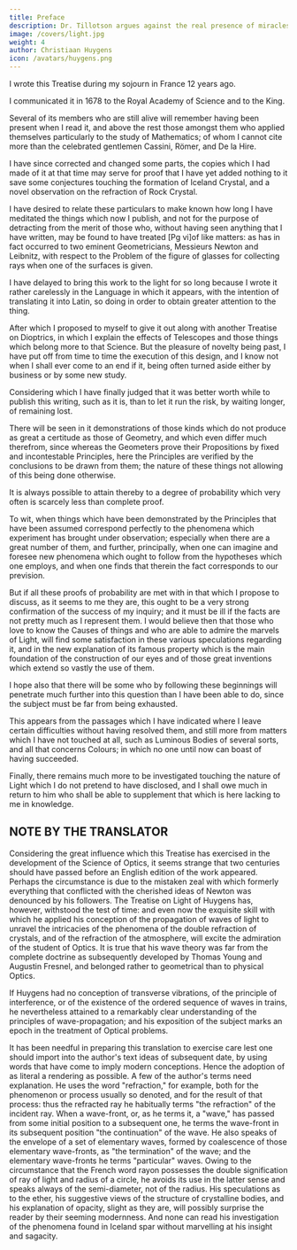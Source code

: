 ```yaml
---
title: Preface
description: Dr. Tillotson argues against the real presence of miracles. His argument is the most concise, elegant, and strong against miracles
image: /covers/light.jpg
weight: 4
author: Christiaan Huygens
icon: /avatars/huygens.png
---
```


<!-- Rendered into English

By

SILVANUS P. THOMPSON -->


I wrote this Treatise during my sojourn in France 12 years ago. 

I communicated it in 1678 to the Royal Academy of Science and to the King. 
<!-- , to the membership of which the King had done me the honour of calling, me.  -->

Several of its members who are still alive will remember having been present when I read it, and above the rest those amongst them who applied themselves particularly to the study of Mathematics; of whom I cannot cite more than the celebrated gentlemen Cassini, Römer, and De la Hire.

I have since corrected and changed some parts, the copies which I had made of it at that time may serve for proof that I have yet added nothing to it save some conjectures touching the formation of Iceland Crystal, and a novel observation on the refraction of Rock Crystal. 

I have desired to relate these particulars to make known how long I have meditated the things which now I publish, and not for the purpose of detracting from the merit of those who, without having seen anything that I have written, may be found to have treated [Pg vi]of like matters: as has in fact occurred to two eminent Geometricians, Messieurs Newton and Leibnitz, with respect to the Problem of the figure of glasses for collecting rays when one of the surfaces is given.

I have delayed to bring this work to the light for so long because I wrote it rather carelessly in the Language in which it appears, with the intention of translating it into Latin, so doing in order to obtain greater attention to the thing. 

After which I proposed to myself to give it out along with another Treatise on Dioptrics, in which I explain the effects of Telescopes and those things which belong more to that Science. But the pleasure of novelty being past, I have put off from time to time the execution of this design, and I know not when I shall ever come to an end if it, being often turned aside either by business or by some new study. 

Considering which I have finally judged that it was better worth while to publish this writing, such as it is, than to let it run the risk, by waiting longer, of remaining lost.

There will be seen in it demonstrations of those kinds which do not produce as great a certitude as those of Geometry, and which even differ much therefrom, since whereas the Geometers prove their Propositions by fixed and incontestable Principles, here the Principles are verified by the conclusions to be drawn from them; the nature of these things not allowing of this being done otherwise.

It is always possible to attain thereby to a degree of probability which very often is scarcely less than complete proof. 

To wit, when things which have been demonstrated by the Principles that have been assumed correspond perfectly to the phenomena which experiment has brought under observation; especially when there are a great number of them, and further, principally, when one can imagine and foresee new phenomena which ought to follow from the hypotheses which one employs, and when one finds that therein the fact corresponds to our prevision. 

But if all these proofs of probability are met with in that which I propose to discuss, as it seems to me they are, this ought to be a very strong confirmation of the success of my inquiry; and it must be ill if the facts are not pretty much as I represent them. I would believe then that those who love to know the Causes of things and who are able to admire the marvels of Light, will find some satisfaction in these various speculations regarding it, and in the new explanation of its famous property which is the main foundation of the construction of our eyes and of those great inventions which extend so vastly the use of them.

I hope also that there will be some who by following these beginnings will penetrate much further into this question than I have been able to do, since the subject must be far from being exhausted. 

This appears from the passages which I have indicated where I leave certain difficulties without having resolved them, and still more from matters which I have not touched at all, such as Luminous Bodies of several sorts, and all that concerns Colours; in which no one until now can boast of having succeeded.

Finally, there remains much more to be investigated touching the nature of Light which I do not pretend to have disclosed, and I shall owe much in return to him who shall be able to supplement that which is here lacking to me in knowledge.

<!-- The Hague. The 8 January 1690. -->


## NOTE BY THE TRANSLATOR

Considering the great influence which this Treatise has exercised in the development of the Science of Optics, it seems strange that two centuries should have passed before an English edition of the work appeared. Perhaps the circumstance is due to the mistaken zeal with which formerly everything that conflicted with the cherished ideas of Newton was denounced by his followers. The Treatise on Light of Huygens has, however, withstood the test of time: and even now the exquisite skill with which he applied his conception of the propagation of waves of light to unravel the intricacies of the phenomena of the double refraction of crystals, and of the refraction of the atmosphere, will excite the admiration of the student of Optics. It is true that his wave theory was far from the complete doctrine as subsequently developed by Thomas Young and Augustin Fresnel, and belonged rather to geometrical than to physical Optics. 

If Huygens had no conception of transverse vibrations, of the principle of interference, or of the existence of the ordered sequence of waves in trains, he nevertheless attained to a remarkably clear understanding of the principles of wave-propagation; and his exposition of the subject marks an epoch in the treatment of Optical problems.

It has been needful in preparing this translation to exercise care lest one should import into the author's text ideas of subsequent date, by using words that have come to imply modern conceptions. Hence the adoption of as literal a rendering as possible. A few of the author's terms need explanation. He uses the word "refraction," for example, both for the phenomenon or process usually so denoted, and for the result of that process: thus the refracted ray he habitually terms "the refraction" of the incident ray. When a wave-front, or, as he terms it, a "wave," has passed from some initial position to a subsequent one, he terms the wave-front in its subsequent position "the continuation" of the wave. He also speaks of the envelope of a set of elementary waves, formed by coalescence of those elementary wave-fronts, as "the termination" of the wave; and the elementary wave-fronts he terms "particular" waves. Owing to the circumstance that the French word rayon possesses the double signification of ray of light and radius of a circle, he avoids its use in the latter sense and speaks always of the semi-diameter, not of the radius. His speculations as to the ether, his suggestive views of the structure of crystalline bodies, and his explanation of opacity, slight as they are, will possibly surprise the reader by their seeming modernness. And none can read his investigation of the phenomena found in Iceland spar without marvelling at his insight and sagacity.

<!-- S.P.T.

June, 1912. -->